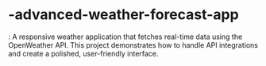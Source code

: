 # -advanced-weather-forecast-app
: A responsive weather application that fetches real-time data using the OpenWeather API. This project demonstrates how to handle API integrations and create a polished, user-friendly interface.
